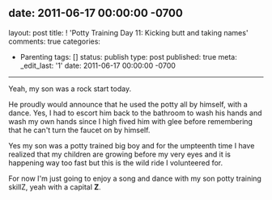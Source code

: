 date: 2011-06-17 00:00:00 -0700
---
layout: post
title: ! 'Potty Training Day 11:  Kicking butt and taking names'
comments: true
categories:
- Parenting
tags: []
status: publish
type: post
published: true
meta:
  _edit_last: '1'
date: 2011-06-17 00:00:00 -0700
---
Yeah, my son was a rock start today.

He proudly would announce that he used the potty all by himself, with a dance.  Yes, I had to escort him back to the bathroom to wash his hands and wash my own hands since I high fived him with glee before remembering that he can't turn the faucet on by himself.

Yes my son was a potty trained big boy and for the umpteenth time I have realized that my children are growing before my very eyes and it is happening way too fast but this is the wild ride I volunteered for.

For now I'm just going to enjoy a song and dance with my son potty training skillZ, yeah with a capital <strong>Z</strong>.
